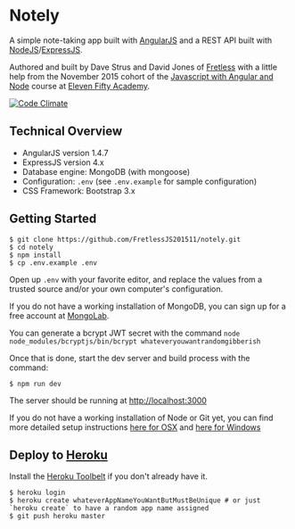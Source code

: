 # Notely

A simple note-taking app built with [AngularJS](https://angularjs.org/) and a REST API built with [NodeJS](https://nodejs.org)/[ExpressJS](http://expressjs.com/).

Authored and built by Dave Strus and David Jones of [Fretless](http://getfretless.com/) with a little help from the November 2015 cohort of the [Javascript with Angular and Node](https://elevenfifty.com/course/javascript-junior-coding/) course at [Eleven Fifty Academy](https://elevenfifty.com).

[![Code Climate](https://codeclimate.com/github/FretlessJS201511/notely/badges/gpa.svg)](https://codeclimate.com/github/FretlessJS201511/notely)

## Technical Overview

- AngularJS version 1.4.7
- ExpressJS version 4.x
- Database engine: MongoDB (with mongoose)
- Configuration: `.env` (see `.env.example` for sample configuration)
- CSS Framework: Bootstrap 3.x


## Getting Started

```shell
$ git clone https://github.com/FretlessJS201511/notely.git
$ cd notely
$ npm install
$ cp .env.example .env
```

Open up `.env` with your favorite editor, and replace the values from a trusted source and/or your own computer's configuration.

If you do not have a working installation of MongoDB, you can sign up for a free account at [MongoLab](https://mongolab.com/).

You can generate a bcrypt JWT secret with the command `node node_modules/bcryptjs/bin/bcrypt whateveryouwantrandomgibberish`

Once that is done, start the dev server and build process with the command:

```shell
$ npm run dev
```

The server should be running at [http://localhost:3000](http://localhost:3000)

If you do not have a working installation of Node or Git yet, you can find more detailed setup instructions [here for OSX](https://github.com/getfretless/js-installfest-mac/wiki) and [here for Windows](https://github.com/getfretless/js-installfest-windows/wiki)

## Deploy to [Heroku](https://heroku.com)

Install the [Heroku Toolbelt](https://toolbelt.heroku.com/) if you don't already have it.

```shell
$ heroku login
$ heroku create whateverAppNameYouWantButMustBeUnique # or just `heroku create` to have a random app name assigned
$ git push heroku master
```
